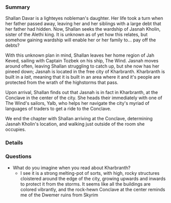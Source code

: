 ### Summary
Shallan Davar is a lighteyes nobleman's daughter. Her life took a turn when her father passed away, leaving her and her siblings with a large debt that her father had hidden. Now, Shallan seeks the wardship of Jasnah Kholin, sister of the Alethi king. It is unknown as of yet how this relates, but somehow gaining wardship will enable her or her family to... pay off the debts?

With this unknown plan in mind, Shallan leaves her home region of Jah Keved, sailing with Captain Tozbek on his ship, The Wind. Jasnah moves around often, leaving Shallan struggling to catch up, but she now has her pineed down; Jasnah is located in the free city of Kharbranth. Kharbranth is built in a *lait*, meaning that it is built in an area where it and it's people are protected from the wrath of the highstorms that pass.

Upon arrival, Shallan finds out that Jasnah is in fact in Kharbranth, at the Conclave in the center of the city. She heads their immediately with one of The Wind's sailors, Yalb, who helps her navigate the city's myriad of languages of traders to get a ride to the Conclave.

We end the chapter with Shallan arriving at the Conclave, determining Jasnah Kholin's location, and walking just outside of the room she occupies.



### Details




### Questions
* What do you imagine when you read about Kharbranth?
	* I see it is a strong melting-pot of sorts, with high, rocky structures cloistered around the edge of the city, growing upwards and inwards to protect it from the storms. It seems like all the buildings are colored vibrantly, and the rock-hewn Conclave at the center reminds me of the Dwemer ruins from Skyrim